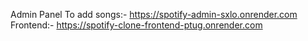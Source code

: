 Admin Panel To add songs:- https://spotify-admin-sxlo.onrender.com 
Frontend:- https://spotify-clone-frontend-ptug.onrender.com
